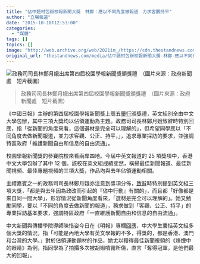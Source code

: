 ```yaml
---
title: "佔中題材包辦校報新聞大獎　林鄭：應以不同角度做報道　力求客觀持平"
author: "立場報道"
date: "2015-10-18T12:53:00"
categories:
  - "媒體"
tags: []
topics: []
image: "http://web.archive.org/web/2021im_/https://cdn.thestandnews.com/media/photos/cache/lamcheng_7BGB5_1200x0.png"
original_url: "thestandnews.com/media/佔中題材包辦校報新聞大獎-林鄭-應以不同角度做報道-力求客觀持平"
---
```

![政務司司長林鄭月娥出席第四屆校園學報新聞獎頒獎禮　（圖片來源：政府新聞處　短片截圖）](http://web.archive.org/web/2021im_/https://cdn.thestandnews.com/media/photos/cache/lamcheng_7BGB5_1200x0.png)

> 政務司司長林鄭月娥出席第四屆校園學報新聞獎頒獎禮　（圖片來源：政府新聞處　短片截圖）

《中國日報》主辦的第四屆校園學報新聞獎上周五[舉行](http://web.archive.org/web/20210628125115/http://www.chinadailyasia.com/hknews/2015-10/17/content_15331104.html)頒獎禮，英文組別全由中文大學包辦，其中三項大獎均以佔領運動為主題。政務司司長林鄭月娥致辭時特別回應，指「從新聞的角度來看，這個選材是完全可以理解的」，但希望同學應以「不同角度去做新聞報道，並力求客觀、公正、持平，」，追求專業採訪的要求，並強調特區政府「維護新聞自由和信息的自由流通」。

校園學報新聞獎的參賽院校來看兩岸四地。今屆中英文報道的 25 項獎項中，香港中文大學包辦了其中 12 個。該校在英文組成績斐然，橫掃最佳新聞報道、最佳新聞視頻、最佳專題視頻的三項大獎，作品均與去年佔領運動相關。

主禮嘉賓之一的政務司司長林鄭月娥亦注意到獎項分佈，[致辭](http://web.archive.org/web/20210628125115/http://www.info.gov.hk/gia/general/201510/16/P201510160910.htm)時特別提到英文組三項大獎，「都是與去年因為政改而引起的『佔中行動』有關的」，而且都「好像都是來自同一間大學」，形容情況從新聞角度看來，「選材是完全可以理解的」。她又勉勵同學，要以「不同的角度去做新聞的報道」，務求做到「客觀、公正、持平」的專業採訪基本要求，強調特區政府「一直維護新聞自由和信息的自由流通」。

中大新聞與傳播學院導師陳惜姿今日在《明報》專欄[回應](http://web.archive.org/web/20210628125115/http://news.mingpao.com/pns/dailynews/web_tc/article/20151018/s00018/1445106301749)，中大學生囊括英文組多個大獎的情況，指「可能是內地大學有英文學報的不多，得獎的，都是香港、澳門和台灣的大學。」對於佔領運動題材的作品，她尤以獲得最佳新聞視頻的《烽煙中的眼睛》為例，指同學為了拍攝多次被胡椒噴霧所傷，直言「奪得冠軍，是他們最大的回報」。